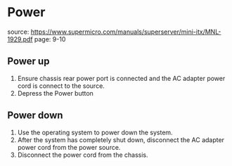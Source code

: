 
# Power
source: https://www.supermicro.com/manuals/superserver/mini-itx/MNL-1929.pdf
page: 9-10

## Power up
1. Ensure chassis rear power port is connected and the AC adapter power cord is connect to the source.
1. Depress the Power button 

## Power down
1. Use the operating system to power down the system.
2. After the system has completely shut down, disconnect the AC adapter power cord from the power source.
3. Disconnect the power cord from the chassis.